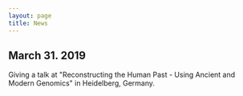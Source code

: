 ```yaml
---
layout: page
title: News
---
```


## March 31. 2019
Giving a talk at "Reconstructing the Human Past - Using Ancient and Modern Genomics" in Heidelberg, Germany.
